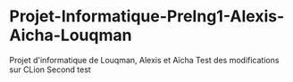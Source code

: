 # Projet-Informatique-PreIng1-Alexis-Aicha-Louqman
Projet d'informatique de Louqman, Alexis et Aïcha
Test des modifications sur CLion
Second test

